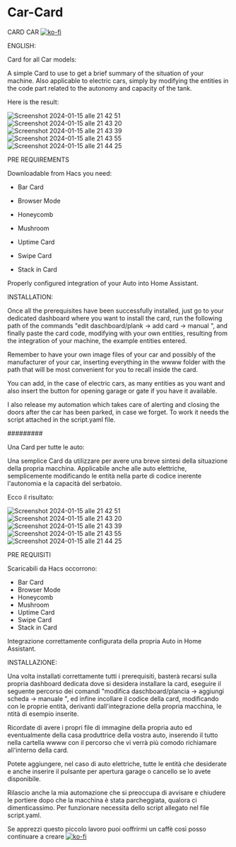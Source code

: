 # Car-Card

CARD CAR
[![ko-fi](https://ko-fi.com/img/githubbutton_sm.svg)](https://ko-fi.com/V7V1RWSFR)


ENGLISH:

Card for all Car models:

A simple Card to use to get a brief summary of the situation of your machine. Also applicable to electric cars, simply by modifying the entities in the code part related to the autonomy and capacity of the tank.

Here is the result:

![Screenshot 2024-01-15 alle 21 42 51](https://github.com/FedeL16/Car-Card/assets/141550943/4f4c9a04-b468-47e2-97d1-ac3dab74ee26)
![Screenshot 2024-01-15 alle 21 43 20](https://github.com/FedeL16/Car-Card/assets/141550943/fdfc4c9f-02ba-4932-8179-3ecf4e9d3633)
![Screenshot 2024-01-15 alle 21 43 39](https://github.com/FedeL16/Car-Card/assets/141550943/ad0a4ba9-2f0a-4ca2-9829-02ac1b5a205f)
![Screenshot 2024-01-15 alle 21 43 55](https://github.com/FedeL16/Car-Card/assets/141550943/cafeea8a-5fbf-4228-b256-d4a5d48a4ebb)
![Screenshot 2024-01-15 alle 21 44 25](https://github.com/FedeL16/Car-Card/assets/141550943/5cd12ed6-b49a-4dfd-8c76-ee894f2badca)

PRE REQUIREMENTS

Downloadable from Hacs you need:

- Bar Card

- Browser Mode

- Honeycomb

- Mushroom

- Uptime Card

- Swipe Card

- Stack in Card

Properly configured integration of your Auto into Home Assistant.

INSTALLATION:

Once all the prerequisites have been successfully installed, just go to your dedicated dashboard where you want to install the card, run the following path of the commands "edit daschboard/plank -> add card -> manual ", and finally paste the card code, modifying with your own entities, resulting from the integration of your machine, the example entities entered.

Remember to have your own image files of your car and possibly of the manufacturer of your car, inserting everything in the wwww folder with the path that will be most convenient for you to recall inside the card. 

You can add, in the case of electric cars, as many entities as you want and also insert the button for opening garage or gate if you have it available.

I also release my automation which takes care of alerting and closing the doors after the car has been parked, in case we forget. To work it needs the script attached in the script.yaml file.

#########

Una Card per tutte le auto:

Una semplice Card da utilizzare per avere una breve sintesi della situazione della propria macchina. Applicabile anche alle auto elettriche, semplicemente modificando le entità nella parte di codice inerente l'autonomia e la capacità del serbatoio. 

Ecco il risultato:

![Screenshot 2024-01-15 alle 21 42 51](https://github.com/FedeL16/Car-Card/assets/141550943/4f4c9a04-b468-47e2-97d1-ac3dab74ee26)
![Screenshot 2024-01-15 alle 21 43 20](https://github.com/FedeL16/Car-Card/assets/141550943/fdfc4c9f-02ba-4932-8179-3ecf4e9d3633)
![Screenshot 2024-01-15 alle 21 43 39](https://github.com/FedeL16/Car-Card/assets/141550943/ad0a4ba9-2f0a-4ca2-9829-02ac1b5a205f)
![Screenshot 2024-01-15 alle 21 43 55](https://github.com/FedeL16/Car-Card/assets/141550943/cafeea8a-5fbf-4228-b256-d4a5d48a4ebb)
![Screenshot 2024-01-15 alle 21 44 25](https://github.com/FedeL16/Car-Card/assets/141550943/5cd12ed6-b49a-4dfd-8c76-ee894f2badca)



PRE REQUISITI

Scaricabili da Hacs occorrono:

- Bar Card
- Browser Mode
- Honeycomb
- Mushroom
- Uptime Card
- Swipe Card
- Stack in Card

Integrazione correttamente configurata della propria Auto in Home Assistant.


INSTALLAZIONE:

Una volta installati correttamente tutti i prerequisiti, basterà recarsi sulla propria dashboard dedicata dove si desidera installare la card, eseguire il seguente percorso dei comandi "modifica daschboard/plancia -> aggiungi scheda -> manuale ", ed infine incollare il codice della card, modificando con le proprie entità, derivanti dall'integrazione della propria macchina, le ntità di esempio inserite.

Ricordate di avere i propri file di immagine della propria auto ed eventualmente della casa produttrice della vostra auto, inserendo il tutto nella cartella wwww con il percorso che vi verrà più comodo richiamare all'interno della card.

Potete aggiungere, nel caso di auto elettriche, tutte le entità che desiderate e anche inserire il pulsante per apertura garage o cancello se lo avete disponibile.

Rilascio anche la mia automazione che si preoccupa di avvisare e chiudere le portiere dopo che la macchina è stata parcheggiata, qualora ci dimenticassimo. Per funzionare necessita dello script allegato nel file script.yaml.

Se apprezzi questo piccolo lavoro puoi ooffrirmi un caffè così posso continuare a creare 
[![ko-fi](https://ko-fi.com/img/githubbutton_sm.svg)](https://ko-fi.com/V7V1RWSFR)
